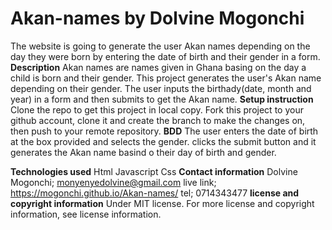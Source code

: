 # Akan-names by Dolvine Mogonchi
The website is going to generate the user Akan names depending on the day they were born by entering the date of birth and their gender in a form.
**Description**
Akan names are names given in Ghana basing on the day a child is born and their gender. This project generates the user's Akan name depending on their gender. The user inputs the birthady(date, month and year) in a form and then submits to get the Akan name.
**Setup instruction**
Clone the repo to get this project in local copy.
Fork this project to your github account, clone it and create the branch to make the changes on, then push to your remote repository.
**BDD**
The user enters the date of birth at the box provided and selects the gender.
clicks the submit button and it generates the Akan name basind o their day of birth and gender.

**Technologies used**
Html
Javascript
Css
**Contact information**
Dolvine Mogonchi; monyenyedolvine@gmail.com
live link; https://mogonchi.github.io/Akan-names/
tel; 0714343477
**license and copyright information**
Under MIT license. For more license and copyright information, see license information.
